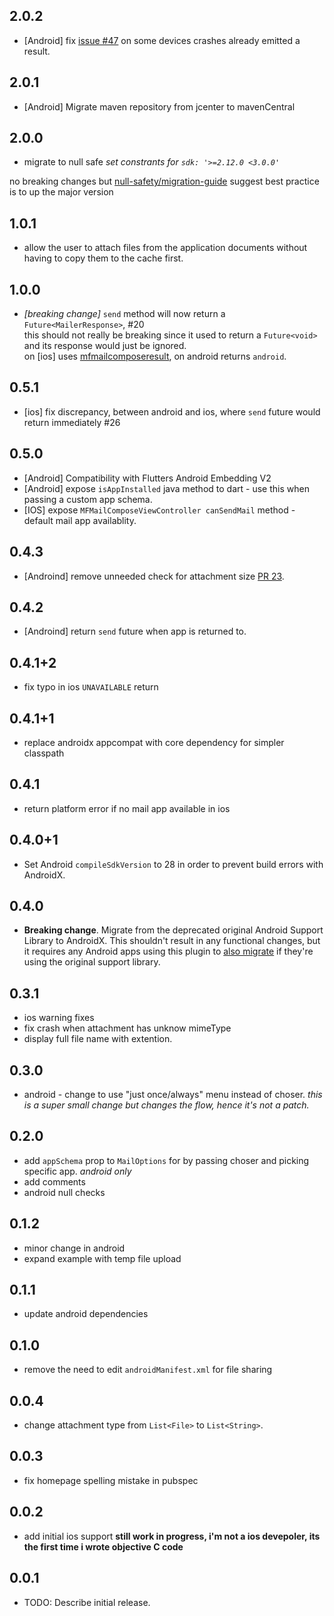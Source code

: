 ## 2.0.2

* [Android]  fix [issue #47](https://github.com/taljacobson/flutter_mailer/issues/47) on some devices crashes already emitted a result.

## 2.0.1

* [Android]  Migrate maven repository from jcenter to mavenCentral

## 2.0.0

* migrate to null safe
_set constrants for `sdk: '>=2.12.0 <3.0.0'`_

no breaking changes but [null-safety/migration-guide](https://dart.dev/null-safety/migration-guide#step5-publish) suggest best practice is to up the major version


## 1.0.1

* allow the user to attach files from the application documents without having to copy them to the cache first.

## 1.0.0

* _*[breaking change]*_ `send` method will now return a `Future<MailerResponse>`, #20<br/>
  this should not really be breaking since it used to return a `Future<void>` and its response would just be ignored.<br/> 
  on [ios] uses [mfmailcomposeresult](https://developer.apple.com/documentation/messageui/mfmailcomposeresult), on android returns `android`.


## 0.5.1

* [ios] fix discrepancy, between android and ios, where `send` future would return immediately #26


## 0.5.0

* [Android] Compatibility with Flutters Android Embedding V2
* [Android] expose `isAppInstalled` java method to dart - use this when passing a custom app schema.
* [IOS] expose `MFMailComposeViewController canSendMail` method - default mail app availablity. 


## 0.4.3

* [Androind] remove unneeded check for attachment size [PR 23](https://github.com/taljacobson/flutter_mailer/pull/23). 

## 0.4.2

* [Androind] return `send` future when app is returned to. 


## 0.4.1+2

* fix typo in ios `UNAVAILABLE` return

## 0.4.1+1

* replace androidx appcompat with core dependency for simpler classpath

## 0.4.1

* return platform error if no mail app available in ios

## 0.4.0+1

* Set Android `compileSdkVersion` to 28 in order to prevent build errors with AndroidX.

## 0.4.0

* **Breaking change**. Migrate from the deprecated original Android Support
  Library to AndroidX. This shouldn't result in any functional changes, but it
  requires any Android apps using this plugin to [also
  migrate](https://developer.android.com/jetpack/androidx/migrate) if they're
  using the original support library.

## 0.3.1
 * ios warning fixes
 * fix crash when attachment has unknow mimeType
 * display full file name with extention.

## 0.3.0
  * android - change to use "just once/always" menu instead of choser.
  _this is a super small change but changes the flow, hence it's not a patch._

## 0.2.0
  * add `appSchema` prop to `MailOptions` for by passing choser and picking specific app. _android only_
  * add comments
  * android null checks

## 0.1.2
  * minor change in android
  * expand example with temp file upload

## 0.1.1
  * update android dependencies

## 0.1.0
  * remove the need to edit `androidManifest.xml` for file sharing

## 0.0.4
 * change attachment type from `List<File>` to `List<String>`. 

## 0.0.3
* fix homepage spelling mistake in pubspec

## 0.0.2

* add initial ios support
**still work in progress, i'm not a ios devepoler, its the first time i wrote objective C code**


## 0.0.1

* TODO: Describe initial release.
